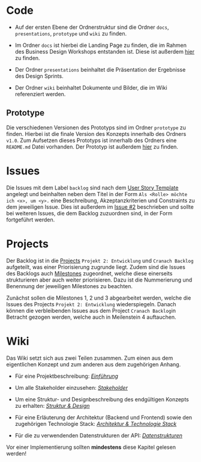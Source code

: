 # Code

* Auf der ersten Ebene der Ordnerstruktur sind die Ordner `docs`, `presentations`, `prototype` und `wiki` zu finden.

* Im Ordner `docs` ist hierbei die Landing Page zu finden, die im Rahmen des Business Design Workshops entstanden ist. Diese ist außerdem [hier](https://benpag.github.io/cranach/) zu finden.

* Der Ordner `presentations` beinhaltet die Präsentation der Ergebnisse des Design Sprints.

* Der Ordner `wiki` beinhaltet Dokumente und Bilder, die im Wiki referenziert werden.

## Prototype

Die verschiedenen Versionen des Prototyps sind im Ordner `prototype` zu finden. Hierbei ist die finale Version des Konzepts innerhalb des Ordners `v1.0`. Zum Aufsetzen dieses Prototyps ist innerhalb des Ordners eine `README.md` Datei vorhanden. Der Prototyp ist außerdem [hier](http://cranach.pagelsdorf.de/) zu finden.

# Issues

Die Issues mit dem Label `backlog` sind nach dem [User Story Template](https://github.com/AlphaFounders/style-guide/blob/master/agile-user-story.md) angelegt und beinhalten neben dem Titel in der Form `Als <Rolle> möchte ich <x>, um <y>.` eine Beschreibung, Akzeptanzkriterien und Constraints zu dem jeweiligen Issue. Dies ist außerdem im [Issue #2](https://github.com/BenPag/cranach/issues/2) beschrieben und sollte bei weiteren Issues, die dem Backlog zuzuordnen sind, in der Form fortgeführt werden.

# Projects

Der Backlog ist in die [Projects](https://github.com/BenPag/cranach/projects) `Projekt 2: Entwicklung` und `Cranach Backlog` aufgeteilt, was einer Priorisierung zugrunde liegt. Zudem sind die Issues des Backlogs auch [Milestones](https://github.com/BenPag/cranach/milestones) zugeordnet, welche diese einerseits strukturieren aber auch weiter priorisieren. Dazu ist die Nummerierung und Benennung der jeweiligen Milestones zu beachten. 

Zunächst sollen die Milestones 1, 2 und 3 abgearbeitet werden, welche die Issues des Projects `Projekt 2: Entwicklung` wiederspiegeln. Danach können die verbleibenden Issues aus dem Project `Cranach Backlog`in Betracht gezogen werden, welche auch in Meilenstein 4 auftauchen.

# Wiki

Das Wiki setzt sich aus zwei Teilen zusammen. Zum einen aus dem eigentlichen Konzept und zum anderen aus dem zugehörigen Anhang.

* Für eine Projektbeschreibung: *[Einführung](https://github.com/BenPag/cranach/wiki/Einf%C3%BChrung)*

* Um alle Stakeholder einzusehen: *[Stakeholder](https://github.com/BenPag/cranach/wiki/Vollst%C3%A4ndige-Auflistung-der-Stakeholder)*

* Um eine Struktur- und Designbeschreibung des endgültigen Konzepts zu erhalten: *[Struktur & Design](https://github.com/BenPag/cranach/wiki/Struktur-&-Design)*

* Für eine Erläuterung der Architektur (Backend und Frontend) sowie den zugehörigen Technologie Stack: *[Architektur & Technologie Stack](https://github.com/BenPag/cranach/wiki/Architektur-&-Technologie-Stack)*

* Für die zu verwendenden Datenstrukturen der API: *[Datenstrukturen](https://github.com/BenPag/cranach/wiki/Datenstrukturen-der-CDA-API)*

Vor einer Implementierung sollten **mindestens** diese Kapitel gelesen werden!
